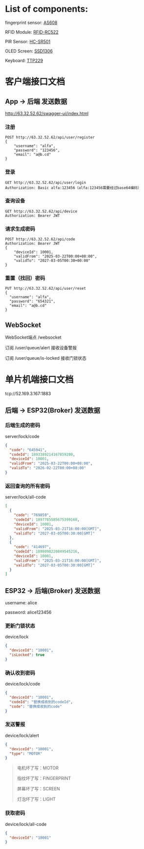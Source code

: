 
# List of components:

fingerprint sensor: [AS608](https://gleanntronics.ie/en/products/as608-optical-fingerprint-sensor-jm-101b-fingerprint-matching-4040.html?query_id=2)

RFID Module: [RFID-RC522](https://gleanntronics.ie/en/products/rc522-13-56mhz-rfid-reader-module-card-key-fob-arduino-75.html?gad_source=1&gclid=CjwKCAiA2JG9BhAuEiwAH_zf3gcg8qu53gT0VbhYUyS9kyr-O5qhl11eODomB_6cjYMp9f-47O4DaRoCIkoQAvD_BwE#close)

PIR Sensor: [HC-SR501](https://gleanntronics.ie/en/products/hc-sr501-motion-detector-module-pir-sensor-arduino-228.html?query_id=3)

OLED Screen: [SSD1306](https://gleanntronics.ie/en/products/ssd1306-oled-display-0-96-blue-i2c-3-5v-arduino-265.html?query_id=4)

Keyboard: [TTP229](https://gleanntronics.ie/en/products/16-button-touch-keyboard-ttp229-touch-sensor-for-arduino-5101.html?query_id=8)

# 客户端接口文档

## App -> 后端 发送数据

http://63.32.52.62/swagger-ui/index.html

### 注册

```plaintext
POST http://63.32.52.62/api/user/register
{
    "username": "alfa",
    "password": "123456",
    "email": "a@b.cd"
}
```

### 登录

```plaintext
GET http://63.32.52.62/api/user/login
Authorization: Basic alfa:123456（alfa:123456需要经过base64编码）
```

### 查询设备

```plaintext
GET http://63.32.52.62/api/device
Authorization: Bearer JWT 
```

### 请求生成密码

```plaintext
POST http://63.32.52.62/api/code
Authorization: Bearer JWT
{
    "deviceId": 10001,
    "validFrom": "2025-03-22T00:00+08:00",
    "validTo": "2027-03-05T00:30+00:00"
}
```

### 重置（找回）密码

```plaintext
PUT http://63.32.52.62/api/user/reset
{
  "username": "alfa",
  "password": "654321",
  "email": "a@b.cd"
}
```

## WebSocket

WebSocket端点 /websocket

订阅 /user/queue/alert 接收设备警报

订阅 /user/queue/is-locked 接收门锁状态

# 单片机端接口文档

tcp://52.169.3.167:1883

## 后端 -> ESP32(Broker) 发送数据

### 后端生成的密码

server/lock/code

```json
{
  "code": "645941",
  "codeId": 1893389214167859200,
  "deviceId": 10001,
  "validFrom": "2025-03-22T00:00+08:00",
  "validTo": "2026-02-22T00:00+08:00"
}
```

### 返回查询的所有密码

server/lock/all-code

```json
[
  {
    "code": "769859",
    "codeId": 1897785585675399168,
    "deviceId": 10001,
    "validFrom": "2025-03-21T16:00:00[GMT]",
    "validTo": "2027-03-05T00:30:00[GMT]"
  },
  {
    "code": "414697",
    "codeId": 1898098220849545216,
    "deviceId": 10001,
    "validFrom": "2025-03-21T16:00:00[GMT]",
    "validTo": "2027-03-05T00:30:00[GMT]"
  }
]
```

## ESP32 -> 后端(Broker) 发送数据

username: alice

password: alice123456

### 更新门锁状态

device/lock

```json
{
  "deviceId": "10001",
  "isLocked": true
}
```

### 确认收到密码

device/lock/code

```json
{
  "deviceId": "10001",
  "codeId": "替换成收到的codeId",
  "code": "替换成收到的code"
}
```

### 发送警报

device/lock/alert

```json
{
  "deviceId": "10001",
  "type": "MOTOR"
}
```

> 电机坏了写：MOTOR
>
> 指纹坏了写：FINGERPRINT
>
> 屏幕坏了写：SCREEN
>
> 灯泡坏了写：LIGHT

### 获取密码

device/lock/all-code

```json
{
  "deviceId": "10001"
}
```
